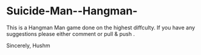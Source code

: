 # Suicide-Man--Hangman-

This is a Hangman Man game done on the highest diffculty.
If you have any suggestions please either comment or pull & push .



Sincerely,
Hushm
